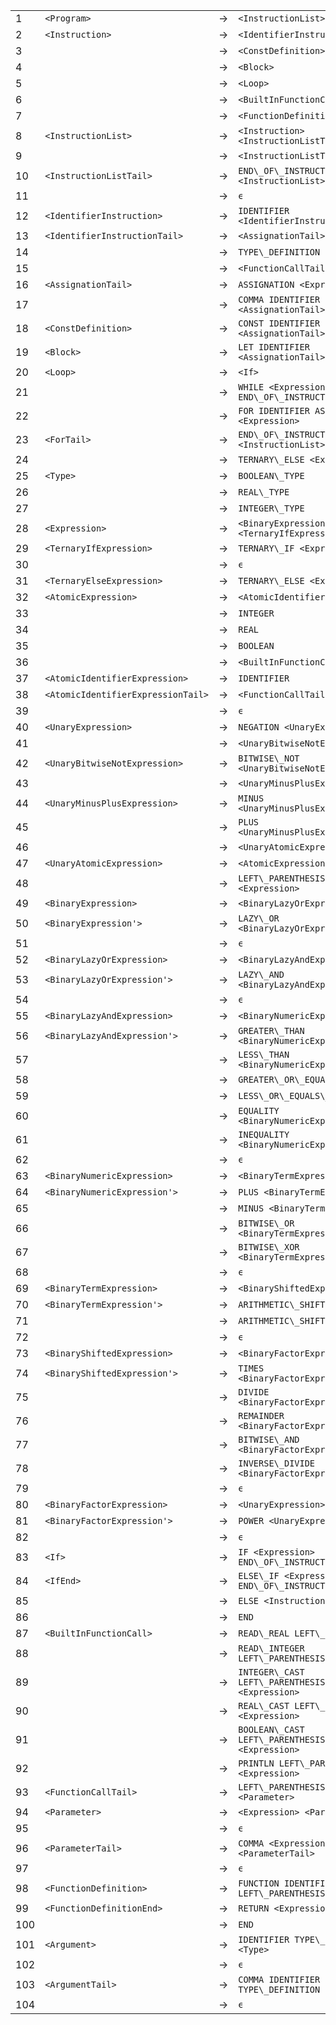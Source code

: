 
|    |                                   |   |                                               |
|----|-----------------------------------|---|-----------------------------------------------|
|1   |`<Program>`                        |-> |`<InstructionList>`                            |
|2   |`<Instruction>`                    |-> |`<IdentifierInstruction>`                      |
|3   |                                   |-> |`<ConstDefinition>`                            |
|4   |                                   |-> |`<Block>`                                      |
|5   |                                   |-> |`<Loop>`                                       |
|6   |                                   |-> |`<BuiltInFunctionCall>`                        |
|7   |                                   |-> |`<FunctionDefinition>`                         |
|8   |`<InstructionList>`                |-> |`<Instruction> <InstructionListTail>`          |
|9   |                                   |-> |`<InstructionListTail>`                        |
|10  |`<InstructionListTail>`            |-> |`END\_OF\_INSTRUCTION <InstructionList>`       |
|11  |                                   |-> |`ϵ`                                     |
|12  |`<IdentifierInstruction>`          |-> |`IDENTIFIER <IdentifierInstructionTail>`       |
|13  |`<IdentifierInstructionTail>`      |-> |`<AssignationTail>`                            |
|14  |                                   |-> |`TYPE\_DEFINITION <Type>`                      |
|15  |                                   |-> |`<FunctionCallTail>`                           |
|16  |`<AssignationTail>`                |-> |`ASSIGNATION <Expression>`                     |
|17  |                                   |-> |`COMMA IDENTIFIER <AssignationTail> COMMA`     |
|18  |`<ConstDefinition>`                |-> |`CONST IDENTIFIER <AssignationTail>`           |
|19  |`<Block>`                          |-> |`LET IDENTIFIER <AssignationTail>`             |
|20  |`<Loop>`                           |-> |`<If>`                                         |
|21  |                                   |-> |`WHILE <Expression> END\_OF\_INSTRUCTION`      |
|22  |                                   |-> |`FOR IDENTIFIER ASSIGNATION <Expression>`      |
|23  |`<ForTail>`                        |-> |`END\_OF\_INSTRUCTION <InstructionList> END`   |
|24  |                                   |-> |`TERNARY\_ELSE <Expression>`                   |
|25  |`<Type>`                           |-> |`BOOLEAN\_TYPE`                                |
|26  |                                   |-> |`REAL\_TYPE`                                   |
|27  |                                   |-> |`INTEGER\_TYPE`                                |
|28  |`<Expression>`                     |-> |`<BinaryExpression> <TernaryIfExpression>`     |
|29  |`<TernaryIfExpression>`            |-> |`TERNARY\_IF <Expression>`                     |
|30  |                                   |-> |`ϵ`                                     |
|31  |`<TernaryElseExpression>`          |-> |`TERNARY\_ELSE <Expression>`                   |
|32  |`<AtomicExpression>`               |-> |`<AtomicIdentifierExpression>`                 |
|33  |                                   |-> |`INTEGER`                                      |
|34  |                                   |-> |`REAL`                                         |
|35  |                                   |-> |`BOOLEAN`                                      |
|36  |                                   |-> |`<BuiltInFunctionCall>`                        |
|37  |`<AtomicIdentifierExpression>`     |-> |`IDENTIFIER`                                   |
|38  |`<AtomicIdentifierExpressionTail>` |-> |`<FunctionCallTail>`                           |
|39  |                                   |-> |`ϵ`                                     |
|40  |`<UnaryExpression>`                |-> |`NEGATION <UnaryExpression>`                   |
|41  |                                   |-> |`<UnaryBitwiseNotExpression>`                  |
|42  |`<UnaryBitwiseNotExpression>`      |-> |`BITWISE\_NOT <UnaryBitwiseNotExpression>`     |
|43  |                                   |-> |`<UnaryMinusPlusExpression>`                   |
|44  |`<UnaryMinusPlusExpression>`       |-> |`MINUS <UnaryMinusPlusExpression>`             |
|45  |                                   |-> |`PLUS <UnaryMinusPlusExpression>`              |
|46  |                                   |-> |`<UnaryAtomicExpression>`                      |
|47  |`<UnaryAtomicExpression>`          |-> |`<AtomicExpression>`                           |
|48  |                                   |-> |`LEFT\_PARENTHESIS <Expression>`               |
|49  |`<BinaryExpression>`               |-> |`<BinaryLazyOrExpression>`                     |
|50  |`<BinaryExpression'>`              |-> |`LAZY\_OR <BinaryLazyOrExpression>`            |
|51  |                                   |-> |`ϵ`                                     |
|52  |`<BinaryLazyOrExpression>`         |-> |`<BinaryLazyAndExpression>`                    |
|53  |`<BinaryLazyOrExpression'>`        |-> |`LAZY\_AND <BinaryLazyAndExpression>`          |
|54  |                                   |-> |`ϵ`                                     |
|55  |`<BinaryLazyAndExpression>`        |-> |`<BinaryNumericExpression>`                    |
|56  |`<BinaryLazyAndExpression'>`       |-> |`GREATER\_THAN <BinaryNumericExpression>`      |
|57  |                                   |-> |`LESS\_THAN <BinaryNumericExpression>`         |
|58  |                                   |-> |`GREATER\_OR\_EQUALS\_THAN`                    |
|59  |                                   |-> |`LESS\_OR\_EQUALS\_THAN`                       |
|60  |                                   |-> |`EQUALITY <BinaryNumericExpression>`           |
|61  |                                   |-> |`INEQUALITY <BinaryNumericExpression>`         |
|62  |                                   |-> |`ϵ`                                     |
|63  |`<BinaryNumericExpression>`        |-> |`<BinaryTermExpression>`                       |
|64  |`<BinaryNumericExpression'>`       |-> |`PLUS <BinaryTermExpression>`                  |
|65  |                                   |-> |`MINUS <BinaryTermExpression>`                 |
|66  |                                   |-> |`BITWISE\_OR <BinaryTermExpression>`           |
|67  |                                   |-> |`BITWISE\_XOR <BinaryTermExpression>`          |
|68  |                                   |-> |`ϵ`                                     |
|69  |`<BinaryTermExpression>`           |-> |`<BinaryShiftedExpression>`                    |
|70  |`<BinaryTermExpression'>`          |-> |`ARITHMETIC\_SHIFT\_LEFT`                      |
|71  |                                   |-> |`ARITHMETIC\_SHIFT\_RIGHT`                     |
|72  |                                   |-> |`ϵ`                                     |
|73  |`<BinaryShiftedExpression>`        |-> |`<BinaryFactorExpression>`                     |
|74  |`<BinaryShiftedExpression'>`       |-> |`TIMES <BinaryFactorExpression>`               |
|75  |                                   |-> |`DIVIDE <BinaryFactorExpression>`              |
|76  |                                   |-> |`REMAINDER <BinaryFactorExpression>`           |
|77  |                                   |-> |`BITWISE\_AND <BinaryFactorExpression>`        |
|78  |                                   |-> |`INVERSE\_DIVIDE <BinaryFactorExpression>`     |
|79  |                                   |-> |`ϵ`                                     |
|80  |`<BinaryFactorExpression>`         |-> |`<UnaryExpression>`                            |
|81  |`<BinaryFactorExpression'>`        |-> |`POWER <UnaryExpression>`                      |
|82  |                                   |-> |`ϵ`                                     |
|83  |`<If>`                             |-> |`IF <Expression> END\_OF\_INSTRUCTION`         |
|84  |`<IfEnd>`                          |-> |`ELSE\_IF <Expression> END\_OF\_INSTRUCTION`   |
|85  |                                   |-> |`ELSE <InstructionList> END`                   |
|86  |                                   |-> |`END`                                          |
|87  |`<BuiltInFunctionCall>`            |-> |`READ\_REAL LEFT\_PARENTHESIS`                 |
|88  |                                   |-> |`READ\_INTEGER LEFT\_PARENTHESIS`              |
|89  |                                   |-> |`INTEGER\_CAST LEFT\_PARENTHESIS <Expression>` |
|90  |                                   |-> |`REAL\_CAST LEFT\_PARENTHESIS <Expression>`    |
|91  |                                   |-> |`BOOLEAN\_CAST LEFT\_PARENTHESIS <Expression>` |
|92  |                                   |-> |`PRINTLN LEFT\_PARENTHESIS <Expression>`       |
|93  |`<FunctionCallTail>`               |-> |`LEFT\_PARENTHESIS <Parameter>`                |
|94  |`<Parameter>`                      |-> |`<Expression> <ParameterTail>`                 |
|95  |                                   |-> |`ϵ`                                     |
|96  |`<ParameterTail>`                  |-> |`COMMA <Expression> <ParameterTail>`           |
|97  |                                   |-> |`ϵ`                                     |
|98  |`<FunctionDefinition>`             |-> |`FUNCTION IDENTIFIER LEFT\_PARENTHESIS`        |
|99  |`<FunctionDefinitionEnd>`          |-> |`RETURN <Expression> END`                      |
|100 |                                   |-> |`END`                                          |
|101 |`<Argument>`                       |-> |`IDENTIFIER TYPE\_DEFINITION <Type>`           |
|102 |                                   |-> |`ϵ`                                     |
|103 |`<ArgumentTail>`                   |-> |`COMMA IDENTIFIER TYPE\_DEFINITION <Type>`     |
|104 |                                   |-> |`ϵ`                                     |